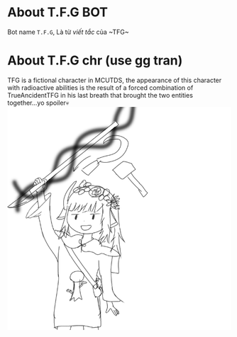 # About T.F.G BOT
Bot name `T.F.G`, Là từ *viết tắc* của ~TFG~
# About T.F.G chr (use gg tran)
TFG  is a fictional character in MCUTDS, the appearance of this character with radioactive abilities is the result of a forced combination of TrueAncidentTFG in his last breath that brought the two entities together...yo spoiler💀
![pps](/icon.png)
